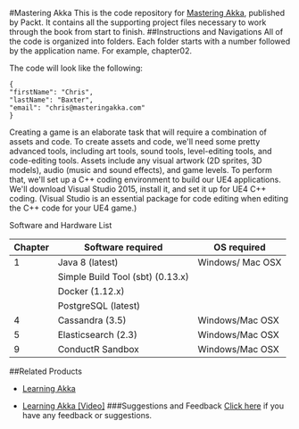 #Mastering Akka
This is the code repository for [Mastering Akka](https://www.packtpub.com/application-development/mastering-akka?utm_source=Github&utm_medium=Repository&utm_campaign=9781786465023), published by Packt. It contains all the supporting project files necessary to work through the book from start to finish.
##Instructions and Navigations
All of the code is organized into folders. Each folder starts with a number followed by the application name. For example, chapter02.



The code will look like the following:
```
{
"firstName": "Chris",
"lastName": "Baxter",
"email": "chris@masteringakka.com"
}
```

Creating a game is an elaborate task that will require a combination of assets and code. To
create assets and code, we'll need some pretty advanced tools, including art tools, sound
tools, level-editing tools, and code-editing tools. Assets include any visual artwork (2D sprites,
3D models), audio (music and sound effects), and game levels. To perform that, we'll set up
a C++ coding environment to build our UE4 applications. We'll download Visual Studio 2015,
install it, and set it up for UE4 C++ coding. (Visual Studio is an essential package for code
editing when editing the C++ code for your UE4 game.)

Software and Hardware List

| Chapter  | Software required                  | OS required                       |
| -------- | -----------------------------------| ----------------------------------|
| 1        |Java 8 (latest)                     | Windows/ Mac OSX                  |
|          |Simple Build Tool (sbt) (0.13.x)    |                                   |
|          |Docker (1.12.x)                     |                                   |
|          |PostgreSQL (latest)                 |                                   |
| 4        |Cassandra (3.5)                     | Windows/Mac OSX                   |
| 5        |Elasticsearch (2.3)                 | Windows/Mac OSX                   |
| 9        |ConductR Sandbox                    | Windows/Mac OSX                   |

##Related Products
* [Learning Akka](https://www.packtpub.com/application-development/learning-akka?utm_source=Github&utm_medium=Repository&utm_campaign=9781784393007)

* [Learning Akka [Video]](https://www.packtpub.com/application-development/learning-akka-video?utm_source=Github&utm_medium=Repository&utm_campaign=9781784391836)
###Suggestions and Feedback
[Click here](https://docs.google.com/forms/d/e/1FAIpQLSe5qwunkGf6PUvzPirPDtuy1Du5Rlzew23UBp2S-P3wB-GcwQ/viewform) if you have any feedback or suggestions.
